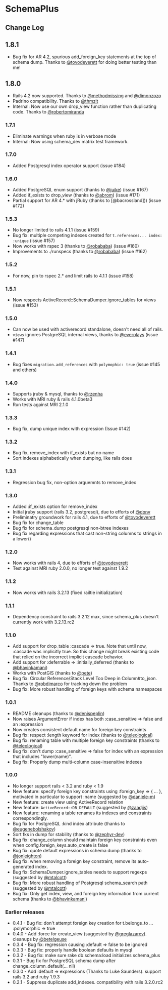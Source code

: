 # SchemaPlus

## Change Log

## 1.8.1

* Bug fix for AR 4.2, spurious add_foreign_key statements at the top of schema dump.  Thanks to [@tovodeverett](https://github.com/tovodeverett) for doing better testing than me!

## 1.8.0

* Rails 4.2 now supported.  Thanks to [@methodmissing](https://github.com/methodmissing) and [@dimonzozo](https://github.com/dimonzozo)
* Padrino compatibility.  Thanks to [@thmzlt](https://github.com/thmzlt)
* Internal: Now use our own drop_view function rather than duplicating code.  Thanks to [@robertomiranda](https://github.com/robertomiranda)

### 1.7.1

* Eliminate warnings when ruby is in verbose mode
* Internal: Now using schema_dev matrix test framework.

### 1.7.0

* Added Postgresql index operator support (issue #184)

### 1.6.0

* Added PostgreSQL enum support (thanks to [@juike](https://github.com/juike)) (issue #167)
* Added if_exists to drop_view (thanks to [@abrom](https://github.com/abrom)) (issue #171)
* Partial support for AR 4.* with jRuby (thanks to [@bacrossland])) (issue #172)

### 1.5.3

* No longer limited to rails 4.1.1 (issue #159)
* Bug fix: multiple competing indexes created for `t.references... index: :unique` (issue #157)
* Now works with rspec 3 (thanks to [@robababa](https://github.com/robababa)) (issue #160)
* Improvements to ./runspecs (thanks to [@robababa](https://github.com/robababa)) (issue #162)

### 1.5.2

* For now, pin to rspec 2.* and limit rails to 4.1.1 (issue #158)

### 1.5.1

* Now respects ActiveRecord::SchemaDumper.ignore_tables for views (issue #153)

### 1.5.0
* Can now be used with activerecord standalone, doesn't need all of rails.
* `views` ignores PostgreSQL internal views, thanks to [@everplays](https://github.com/everplays) (issue #147)

### 1.4.1

* Bug fixes `migration.add_references` with `polymophic: true` (issue #145 and others)

### 1.4.0

* Supports jruby & mysql, thanks to [@rzenha](https://github.com/razenha)
* Works with MRI ruby & rails 4.1.0beta3
* Run tests against MRI 2.1.0

### 1.3.3

* Bug fix, dump unique index with expression (Issue #142)


### 1.3.2

* Bug fix, remove_index with if_exists but no name
* Sort indexes alphabetically when dumping, like rails does

### 1.3.1

* Regression bug fix, non-option arguemnts to remove_index

### 1.3.0

* Added :if_exists option for remove_index
* Initial jruby support (rails 3.2, postgresql), due to efforts of [@donv](https://github.com/donv)
* Preliminatry groundwork for rails 4.1, due to efforts of [@tovodeverett](https://github.com/tovodeverett)
* Bug fix for change_table
* Bug fix for schema_dump postgresql non-btree indexes
* Bug fix regarding expressions that cast non-string columns to strings in a lower()

### 1.2.0
*   Now works with rails 4, due to efforts of [@tovodeverett](https://github.com/tovodeverett)
*   Test against MRI ruby 2.0.0, no longer test against 1.9.2

### 1.1.2
*   Now works with rails 3.2.13 (fixed railtie initialization)

### 1.1.1

*   Dependency constraint to rails 3.2.12 max, since schema_plus doesn't
    currently work with 3.2.13.rc2

### 1.1.0

*   Add support for drop_table :cascade => true.  Note that until now,
    :cascade was implicitly true.  So this change might break existing code
    that relied on the incorrect implicit cascade behavior.
*   Add support for :deferrable => :initially_deferred (thanks to
    [@bhavinkamani](https://github.com/bhavinkamani))
*   Works with PostGIS (thanks to [@pete](https://github.com/pete))
*   Bug fix: Circular Reference/Stack Level Too Deep in Column#to_json. 
    Thanks to [@robdimarco](https://github.com/robdimarco) for tracking down the problem
*   Bug fix: More robust handling of foreign keys with schema namespaces


### 1.0.1

*   README cleanups (thanks to [@denispeplin](https://github.com/denispeplin))
*   Now raises ArgumentError if index has both :case_sensitive => false and an
    :expression
*   Now creates consistent default name for foreign key constraints
*   Bug fix: respect :length keyword for index (thanks to [@teleological](https://github.com/teleological))
*   Bug fix: renaming table with multiple foreign key constraints (thanks to
    [@teleological](https://github.com/teleological))
*   Bug fix: don't dump :case_sensitive => false for index with an expression
    that includes "lower(name)".
*   Bug fix: Properly dump multi-column case-insensitive indexes


### 1.0.0

*   No longer support rails < 3.2 and ruby < 1.9
*   New feature: specify foreign key constraints using :foreign_key => { ...
    }, motivated in particular to support :name (suggested by [@daniele-m](https://github.com/daniele-m))
*   New feature: create view using ActiveRecord relation
*   New feature: `ActiveRecord::DB_DEFAULT` (suggested by
    [@zaadjis](https://github.com/zaadjis))
*   New feature: renaming a table renames its indexes and constraints
    correspondingly.
*   Bug fix for PostgreSQL :kind index attribute (thanks to [@eugenebolshakov](https://github.com/eugenebolshakov))
*   Sort fks in dump for stability (thanks to [@zephyr-dev](https://github.com/zephyr-dev))
*   Bug fix: change_column should maintain foreign key constraints even when
    config.foreign_keys.auto_create is false
*   Bug fix: quote default expressions in schema dump (thanks to [@jonleighton](https://github.com/jonleighton))
*   Bug fix: when removing a foreign key constraint, remove its auto-generated
    index.
*   Bug fix: SchemaDumper.ignore_tables needs to support regexps (suggested by
    [@mtalcott](https://github.com/mtalcott))
*   Bug fix: More robust handling of Postgresql schema_search path (suggested
    by [@mtalcott](https://github.com/mtalcott))
*   Bug fix: Only get index, view, and foreign key information from current
    schema (thanks to [@bhavinkamani](https://github.com/bhavinkamani))


### Earlier releases
*   0.4.1 - Bug fix: don't attempt foreign key creation for t.belongs_to ...
    :polymorphic => true
*   0.4.0 - Add :force for create_view (suggested by [@greglazarev](https://github.com/greglazarev)).  cleanups
    by [@betelgeuse](https://github.com/betelgeuse)
*   0.3.4 - Bug fix: regression causing :default => false to be ignored
*   0.3.3 - Bug fix: properly handle boolean defaults in mysql
*   0.3.2 - Bug fix: make sure rake db:schema:load initializes schema_plus 
*   0.3.1 - Bug fix for PostgreSQL schema dump after change_column_default(...
    nil)
*   0.3.0 - Add :default => expressions (Thanks to Luke Saunders).  support
    rails 3.2 and ruby 1.9.3
*   0.2.1 - Suppress duplicate add_indexes.  compatibility with rails
    3.2.0.rc2
